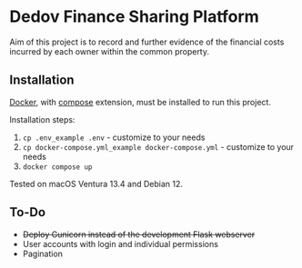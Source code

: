 # Dedov Finance Sharing Platform

Aim of this project is to record and further evidence of the financial costs incurred by each owner within the common property.

## Installation

[Docker](https://docs.docker.com/engine/install/), with [compose](https://docs.docker.com/compose/install/) extension, must be installed to run this project.

Installation steps:
1. `cp .env_example .env` - customize to your needs
2. `cp docker-compose.yml_example docker-compose.yml` - customize to your needs
3. `docker compose up`

Tested on macOS Ventura 13.4 and Debian 12.

## To-Do
- ~~Deploy Gunicorn instead of the development Flask webserver~~
- User accounts with login and individual permissions
- Pagination